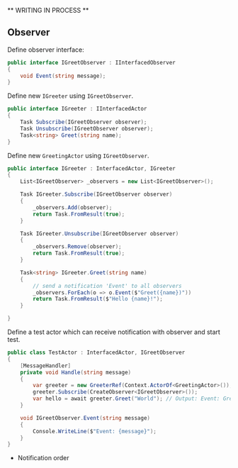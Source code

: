** WRITING IN PROCESS **

## Observer

Define observer interface:

```csharp
public interface IGreetObserver : IInterfacedObserver
{
    void Event(string message);
}
```

Define new `IGreeter` using `IGreetObserver`.

```csharp
public interface IGreeter : IInterfacedActor
{
    Task Subscribe(IGreetObserver observer);
    Task Unsubscribe(IGreetObserver observer);
    Task<string> Greet(string name);
}
```

Define new `GreetingActor` using `IGreetObserver`.

```csharp
public interface IGreeter : InterfacedActor, IGreeter
{
    List<IGreetObserver> _observers = new List<IGreetObserver>();

    Task IGreeter.Subscribe(IGreetObserver observer)
    {
        _observers.Add(observer);
        return Task.FromResult(true);
    }

    Task IGreeter.Unsubscribe(IGreetObserver observer)
    {
        _observers.Remove(observer);
        return Task.FromResult(true);
    }

    Task<string> IGreeter.Greet(string name)
    {
        // send a notification 'Event' to all observers
        _observers.ForEach(o => o.Event($"Greet({name})"))
        return Task.FromResult($"Hello {name}!");
    }

}
```

Define a test actor which can receive notification with observer and
start test.

```csharp
public class TestActor : InterfacedActor, IGreetObserver
{
    [MessageHandler]
    private void Handle(string message)
    {
        var greeter = new GreeterRef(Context.ActorOf<GreetingActor>());
        greeter.Subscribe(CreateObserver<IGreetObserver>());
        var hello = await greeter.Greet("World"); // Output: Event: Greet(World)
    }

    void IGreetObserver.Event(string message)
    {
        Console.WriteLine($"Event: {message}");
    }
}
```

- Notification order
